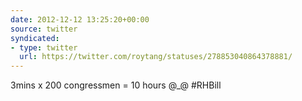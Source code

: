 ```yaml
---
date: 2012-12-12 13:25:20+00:00
source: twitter
syndicated:
- type: twitter
  url: https://twitter.com/roytang/statuses/278853040864378881/
---
```


3mins x 200 congressmen = 10 hours @_@ #RHBill